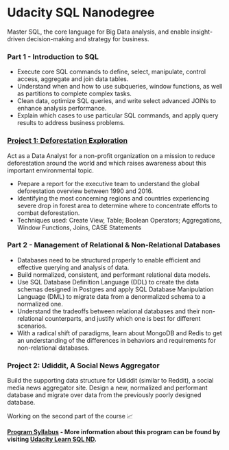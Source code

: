 # Udacity SQL Nanodegree 
Master SQL, the core language for Big Data analysis, and enable insight-driven decision-making and strategy for business.

### Part 1 - Introduction to SQL

* Execute core SQL commands to define, select, manipulate, control access, aggregate and join data tables. 
* Understand when and how to use subqueries, window functions, as well as partitions to complete complex tasks. 
* Clean data, optimize SQL queries, and write select advanced JOINs to enhance analysis performance. 
* Explain which cases to use particular SQL commands, and apply query results to address business problems.

### [Project 1: Deforestation Exploration](https://github.com/phphoebe/udacity-sql-nd-projects/tree/master/Project%201-Deforestation%20Exploration)

Act as a Data Analyst for a non-profit organization on a mission to reduce deforestation around the world and which raises awareness about this important environmental topic.
* Prepare a report for the executive team to understand the global deforestation overview between 1990 and 2016. 
* Identifying the most concerning regions and countries experiencing severe drop in forest area to determine where to concentrate efforts to combat deforestation.
* Techniques used: Create View, Table; Boolean Operators; Aggregations, Window Functions, Joins, CASE Statements


### Part 2 - Management of Relational & Non-Relational Databases

* Databases need to be structured properly to enable efficient and effective querying and analysis of data. 
* Build normalized, consistent, and performant relational data models. 
* Use SQL Database Definition Language (DDL) to create the data schemas designed in Postgres and apply SQL Database Manipulation Language (DML) to migrate data from a denormalized schema to a normalized one. 
* Understand the tradeoffs between relational databases and their non-relational counterparts, and justify which one is best for different scenarios. 
* With a radical shift of paradigms, learn about MongoDB and Redis to get an understanding of the differences in behaviors and requirements for non-relational databases.


### Project 2: Udiddit, A Social News Aggregator

Build the supporting data structure for Udiddit (similar to Reddit), a social media news aggregator site. Design a new, normalized and performant database and migrate over data from the previously poorly designed database.

Working on the second part of the course :chart_with_upwards_trend:

**[Program Syllabus](https://github.com/phphoebe/udacity-sql-nd-projects/blob/master/SQL%2BNanodegree%2BProgram%2BSyllabus.pdf) - More information about this program can be found by visiting [Udacity Learn SQL ND](https://www.udacity.com/course/learn-sql--nd072).**

